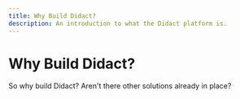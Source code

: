 ```yaml
---
title: Why Build Didact?
description: An introduction to what the Didact platform is.
---
```


# Why Build Didact?

So why build Didact? Aren't there other solutions already in place?